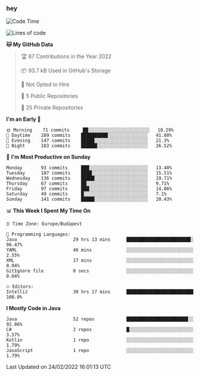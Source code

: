 ### hey

<!--START_SECTION:waka-->
![Code Time](http://img.shields.io/badge/Code%20Time-587%20hrs%2054%20mins-blue)

![Lines of code](https://img.shields.io/badge/From%20Hello%20World%20I%27ve%20Written-445%20Thousand%20lines%20of%20code-blue)

**🐱 My GitHub Data** 

> 🏆 87 Contributions in the Year 2022
 > 
> 📦 93.7 kB Used in GitHub's Storage 
 > 
> 🚫 Not Opted to Hire
 > 
> 📜 5 Public Repositories 
 > 
> 🔑 25 Private Repositories  
 > 
**I'm an Early 🐤** 

```text
🌞 Morning    71 commits     ██░░░░░░░░░░░░░░░░░░░░░░░   10.29% 
🌆 Daytime    289 commits    ██████████░░░░░░░░░░░░░░░   41.88% 
🌃 Evening    147 commits    █████░░░░░░░░░░░░░░░░░░░░   21.3% 
🌙 Night      183 commits    ██████░░░░░░░░░░░░░░░░░░░   26.52%

```
📅 **I'm Most Productive on Sunday** 

```text
Monday       93 commits     ███░░░░░░░░░░░░░░░░░░░░░░   13.48% 
Tuesday      107 commits    ████░░░░░░░░░░░░░░░░░░░░░   15.51% 
Wednesday    136 commits    █████░░░░░░░░░░░░░░░░░░░░   19.71% 
Thursday     67 commits     ██░░░░░░░░░░░░░░░░░░░░░░░   9.71% 
Friday       97 commits     ███░░░░░░░░░░░░░░░░░░░░░░   14.06% 
Saturday     49 commits     █░░░░░░░░░░░░░░░░░░░░░░░░   7.1% 
Sunday       141 commits    █████░░░░░░░░░░░░░░░░░░░░   20.43%

```


📊 **This Week I Spent My Time On** 

```text
⌚︎ Time Zone: Europe/Budapest

💬 Programming Languages: 
Java                     29 hrs 13 mins      ████████████████████████░   96.47% 
YAML                     46 mins             ░░░░░░░░░░░░░░░░░░░░░░░░░   2.55% 
XML                      17 mins             ░░░░░░░░░░░░░░░░░░░░░░░░░   0.94% 
GitIgnore file           0 secs              ░░░░░░░░░░░░░░░░░░░░░░░░░   0.04%

🔥 Editors: 
IntelliJ                 30 hrs 17 mins      █████████████████████████   100.0%

```

**I Mostly Code in Java** 

```text
Java                     52 repos            ███████████████████████░░   92.86% 
C#                       2 repos             █░░░░░░░░░░░░░░░░░░░░░░░░   3.57% 
Kotlin                   1 repo              ░░░░░░░░░░░░░░░░░░░░░░░░░   1.79% 
JavaScript               1 repo              ░░░░░░░░░░░░░░░░░░░░░░░░░   1.79%

```



 Last Updated on 24/02/2022 16:01:13 UTC
<!--END_SECTION:waka-->
